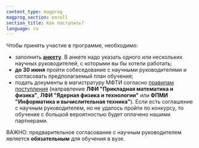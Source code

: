 ```yaml
---
content_type: magprog
magprog_section: enroll
section_title: Как поступить?
language: ru
---
```

Чтобы принять участие в программе, необходимо:
* заполнить **[анкету](https://forms.yandex.ru/cloud/641ad7fe73cee702c7753776/)**. В анкете надо указать одного или нескольких научных руководителей, с которыми вы бы хотели работать;
* **до 30 июня** пройти собеседование с научными руководителями и согласовать предполагаемый план обучения;
* подать документы в магистратуру МФТИ согласно [правилам поступления](https://pk.mipt.ru/master/) (направление **ЛФИ "Прикладная математика и физика"**, **ЛФИ "Ядерная физика и технологии"** или **ФПМИ "Информатика и вычислительная техника"**). Если есть соглашение с научным руководителем, но не удалось пройти по конкурсу, то обучение с большой вероятностью будет оплачено нашими партнерами.

 <span class="badge badge-danger">ВАЖНО:</span> предварительное согласование с научным руководителем является **обязательным** для обучения в вузе.

